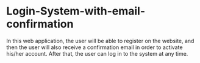 # Login-System-with-email-confirmation
 In this web application, the user will be able to register on the website, and then the user will also receive a confirmation email in order to activate his/her account. After that, the user can log in to the system at any time.
